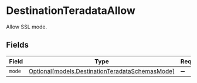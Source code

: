 # DestinationTeradataAllow

Allow SSL mode.


## Fields

| Field                                                                                          | Type                                                                                           | Required                                                                                       | Description                                                                                    |
| ---------------------------------------------------------------------------------------------- | ---------------------------------------------------------------------------------------------- | ---------------------------------------------------------------------------------------------- | ---------------------------------------------------------------------------------------------- |
| `mode`                                                                                         | [Optional[models.DestinationTeradataSchemasMode]](../models/destinationteradataschemasmode.md) | :heavy_minus_sign:                                                                             | N/A                                                                                            |